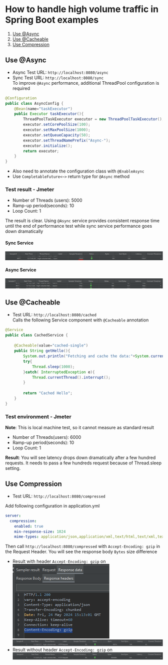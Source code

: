 # How to handle high volume traffic in Spring Boot examples

1. [Use @Async](#AsyncExample)
2. [Use @Cacheable](#Cacheable)
3. [Use Compression](#Compression)

## <a name="AsyncExample"></a> Use @Async
* Async Test URL: `http://localhost:8080/async`
* Sync Test URL: `http://localhost:8080/sync`  
To improve `@Async` performance, additional ThreadPool configuration is required
```java
@Configuration
public class AsyncConfig {
    @Bean(name="taskExecutor")
    public Executor taskExecutor(){
        ThreadPoolTaskExecutor executor = new ThreadPoolTaskExecutor();
        executor.setCorePoolSize(100);
        executor.setMaxPoolSize(1000);
        executor.setQueueCapacity(50);
        executor.setThreadNamePrefix("Async-");
        executor.initialize();
        return executor;
    }
}
```
* Also need to annotate the configuration class with `@EnableAsync`
* Use `CompletableFuture<~>` return type for `@Async` method 

### Test result - Jmeter
* Number of Threads (users): 5000
* Ramp-up period(seconds): 10
* Loop Count: 1

The result is clear. Using `@Async` service provides consistent response time until the end of performance test while sync service performance goes down dramatically

#### Sync Service
![img/async_off_result.pn](img/async_off_result.png)
#### Async Service
![img/async_on_result.pn](img/async_on_result.png)

## <a name="Cacheable"></a> Use @Cacheable 
* Test URL: `http://localhost:8080/cached`  
Calls the following Service component with `@Cacheable` annotation
```java
@Service
public class CachedService {

    @Cacheable(value="cached-single")
    public String getHello(){
        System.out.println("Fetching and cache the data:"+System.currentTimeMillis());
        try{
            Thread.sleep(1000);
        }catch( InterruptedException e){
            Thread.currentThread().interrupt();
        }

        return "Cached Hello";
    }
}
```

### Test environment - Jmeter
__Note__: This is local machine test, so it cannot measure as standard result
* Number of Threads(users): 6000
* Ramp-up period(seconds): 10
* Loop Count: 1

__Result__: You will see latency drops down dramatically after a few hundred requests. It needs to pass a few hundreds request because of Thread.sleep setting.

## <a name="Compression"></a> Use Compression 
* Test URL: `http://localhost:8080/compressed`

Add following configuration in application.yml
```yaml
server:
  compression:
    enabled: true
    min-response-size: 1024
    mime-types: application/json,application/xml,text/html,text/xml,text/plain
```
Then call `http://localhost:8080/compressed` with `Accept-Encoding: gzip` in the Request Header.
You will see the response body `Bytes` size difference
* Result with header `Accept-Encoding: gzip` on  
![img/compressed_on_response_header_result.png](img/compressed_on_response_header_result.png)
![img/compressed_on_result.png](img/compressed_on_result.png)
* Result without header `Accept-Encoding: gzip` on
  ![img/compressed_off_result.png](img/compressed_off_result.png)